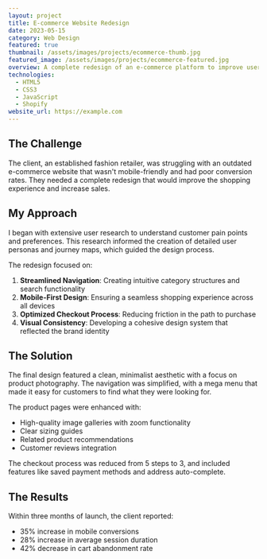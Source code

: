 ```yaml
---
layout: project
title: E-commerce Website Redesign
date: 2023-05-15
category: Web Design
featured: true
thumbnail: /assets/images/projects/ecommerce-thumb.jpg
featured_image: /assets/images/projects/ecommerce-featured.jpg
overview: A complete redesign of an e-commerce platform to improve user experience and increase conversions.
technologies:
  - HTML5
  - CSS3
  - JavaScript
  - Shopify
website_url: https://example.com
---
```


## The Challenge

The client, an established fashion retailer, was struggling with an outdated e-commerce website that wasn't mobile-friendly and had poor conversion rates. They needed a complete redesign that would improve the shopping experience and increase sales.

## My Approach

I began with extensive user research to understand customer pain points and preferences. This research informed the creation of detailed user personas and journey maps, which guided the design process.

The redesign focused on:

1. **Streamlined Navigation**: Creating intuitive category structures and search functionality
2. **Mobile-First Design**: Ensuring a seamless shopping experience across all devices
3. **Optimized Checkout Process**: Reducing friction in the path to purchase
4. **Visual Consistency**: Developing a cohesive design system that reflected the brand identity

## The Solution

The final design featured a clean, minimalist aesthetic with a focus on product photography. The navigation was simplified, with a mega menu that made it easy for customers to find what they were looking for.

The product pages were enhanced with:
- High-quality image galleries with zoom functionality
- Clear sizing guides
- Related product recommendations
- Customer reviews integration

The checkout process was reduced from 5 steps to 3, and included features like saved payment methods and address auto-complete.

## The Results

Within three months of launch, the client reported:
- 35% increase in mobile conversions
- 28% increase in average session duration
- 42% decrease in cart abandonment rate
